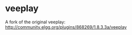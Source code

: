 veeplay
=======

A fork of the original veeplay: http://community.elgg.org/plugins/868269/1.8.3.3a/veeplay